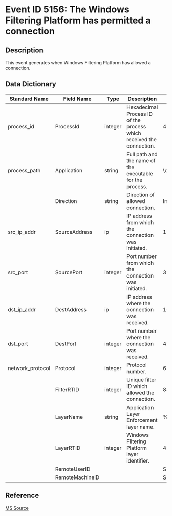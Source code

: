 # Event ID 5156: The Windows Filtering Platform has permitted a connection

## Description

This event generates when Windows Filtering Platform has allowed a connection.

## Data Dictionary

|Standard Name|Field Name|Type|Description|Sample Value|
|----------------|----------------|----------------|----------------|----------------|
|process_id|ProcessId|integer|Hexadecimal Process ID of the process which received the connection.|4156|
|process_path|Application|string|Full path and the name of the executable for the process.|\\device\\harddiskvolume2\\documents\\listener.exe|
||Direction|string|Direction of allowed connection.|Inbound|
|src_ip_addr|SourceAddress|ip|IP address from which the connection was initiated.|10.0.0.10|
|src_port|SourcePort|integer|Port number from which the connection was initiated.|3333|
|dst_ip_addr|DestAddress|ip|IP address where the connection was received.|10.0.0.100|
|dst_port|DestPort|integer|Port number where the connection was received.|49278|
|network_protocol|Protocol|integer|Protocol number.|6|
||FilterRTID|integer|Unique filter ID which allowed the connection.|84576|
||LayerName|string|Application Layer Enforcement layer name.|%%14609|
||LayerRTID|integer|Windows Filtering Platform layer identifier.|40|
||RemoteUserID|||S-1-0-0|
||RemoteMachineID|||S-1-0-0|

## Reference

[MS Source](https://github.com/MicrosoftDocs/windows-itpro-docs/blob/master/windows/security/threat-protection/auditing/event-5156.md)